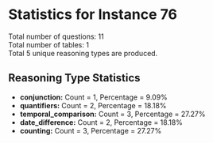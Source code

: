 # Statistics for Instance 76<br/>
Total number of questions: 11<br/>
Total number of tables: 1<br/>
Total 5 unique reasoning types are produced.<br/>
## Reasoning Type Statistics<br/>
- **conjunction:** Count = 1, Percentage = 9.09%<br/>
- **quantifiers:** Count = 2, Percentage = 18.18%<br/>
- **temporal_comparison:** Count = 3, Percentage = 27.27%<br/>
- **date_difference:** Count = 2, Percentage = 18.18%<br/>
- **counting:** Count = 3, Percentage = 27.27%<br/>
